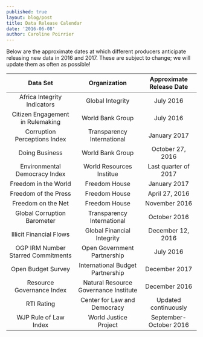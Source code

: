 ```yaml
---
published: true
layout: blog/post
title: Data Release Calendar
date: '2016-06-08'
author: Caroline Poirrier
---
```

Below are the approximate dates at which different producers anticipate releasing new data in 2016 and 2017. These are subject to change; we will update them as often as possible!


|Data Set| Organization| Approximate Release Date |
|:--------------:|:--------------:|:--------------:|
|Africa Integrity Indicators|Global Integrity|July 2016|
|Citizen Engagement in Rulemaking|World Bank Group|July 2016|
|Corruption Perceptions Index|Transparency International|January 2017|
|Doing Business|World Bank Group|October 27, 2016|
|Environmental Democracy Index|World Resources Institue|Last quarter of 2017|
|Freedom in the World|Freedom House|January 2017|
|Freedom of the Press|Freedom House|April 27, 2016|
|Freedom on the Net|Freedom House|November 2016|
|Global Corruption Barometer|Transparency International|October 2016|
|Illicit Financial Flows|Global Financial Integrity|December 12, 2016|
|OGP IRM Number Starred Commitments|Open Government Partnership|July 2016|
|Open Budget Survey|International Budget Partnership|December 2017|
|Resource Governance Index|Natural Resource Governance Institute|December 2016|
|RTI Rating| Center for Law and Democracy|Updated continuously|
|WJP Rule of Law Index|World Justice Project|September-October 2016|
